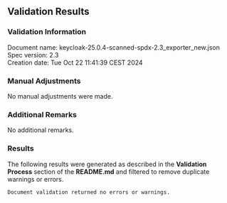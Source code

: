 ## Validation Results

### Validation Information

Document name: keycloak-25.0.4-scanned-spdx-2.3_exporter_new.json <br>
Spec version: 2.3 <br>
Creation date: Tue Oct 22 11:41:39 CEST 2024 <br>

### Manual Adjustments

No manual adjustments were made.

### Additional Remarks

No additional remarks.

### Results
The following results were generated as described in the **Validation Process** section
of the **README.md** and filtered to remove duplicate warnings or errors.

```
Document validation returned no errors or warnings.
```
